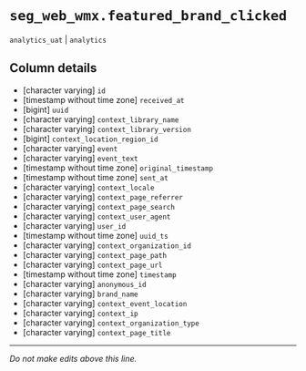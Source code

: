 # `seg_web_wmx.featured_brand_clicked`
`analytics_uat` | `analytics`

## Column details
* [character varying] `id`
* [timestamp without time zone] `received_at`
* [bigint]    `uuid`
* [character varying] `context_library_name`
* [character varying] `context_library_version`
* [bigint]    `context_location_region_id`
* [character varying] `event`
* [character varying] `event_text`
* [timestamp without time zone] `original_timestamp`
* [timestamp without time zone] `sent_at`
* [character varying] `context_locale`
* [character varying] `context_page_referrer`
* [character varying] `context_page_search`
* [character varying] `context_user_agent`
* [character varying] `user_id`
* [timestamp without time zone] `uuid_ts`
* [character varying] `context_organization_id`
* [character varying] `context_page_path`
* [character varying] `context_page_url`
* [timestamp without time zone] `timestamp`
* [character varying] `anonymous_id`
* [character varying] `brand_name`
* [character varying] `context_event_location`
* [character varying] `context_ip`
* [character varying] `context_organization_type`
* [character varying] `context_page_title`

-------------------------------------------------------------------------------
*Do not make edits above this line.*
